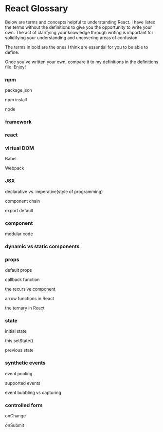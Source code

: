 # React Glossary
Below are terms and concepts helpful to understanding React. I have listed the terms without the definitions to give you the opportunity to write your own. The act of clarifying your knowledge through writing is important for solidifying your understanding and uncovering areas of confusion.

The terms in bold are the ones I think are essential for you to be able to define.

Once you've written your own, compare it to my definitions in the definitions file. Enjoy!


### npm


package.json


npm install


node


### framework


### react


### virtual DOM


Babel


Webpack


### JSX


declarative vs. imperative(style of programming)


component chain


export default


### component


modular code


### dynamic vs static components


### props


default props


callback function


the recursive component


arrow functions in React


the ternary in React


### state


initial state


this.setState()


previous state


### synthetic events


event pooling


supported events


event bubbling vs capturing


### controlled form


onChange


onSubmit
